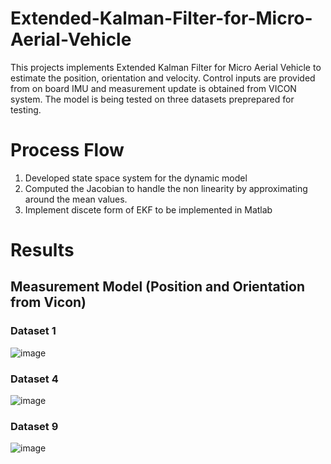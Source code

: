 # Extended-Kalman-Filter-for-Micro-Aerial-Vehicle
This projects implements Extended Kalman Filter for Micro Aerial Vehicle to estimate the position, orientation and velocity. Control inputs are provided from on board IMU and measurement update is obtained from VICON system. The model is being tested on three datasets preprepared for testing.

# Process Flow
1. Developed state space system for the dynamic model
2. Computed the Jacobian to handle the non linearity by approximating around the mean values.
3. Implement discete form of EKF to be implemented in Matlab

# Results
## Measurement Model (Position and Orientation from Vicon)
### Dataset 1
![image](https://user-images.githubusercontent.com/69100847/169523840-c309f731-f806-4a4f-8f5d-27e79ce31f33.png)


### Dataset 4
![image](https://user-images.githubusercontent.com/69100847/169523924-42bf40d4-80eb-4e5b-87bd-1eeea87d7823.png)


### Dataset 9
![image](https://user-images.githubusercontent.com/69100847/169523971-9ee11c27-a906-4dac-a75a-74ac71d39fb9.png)
